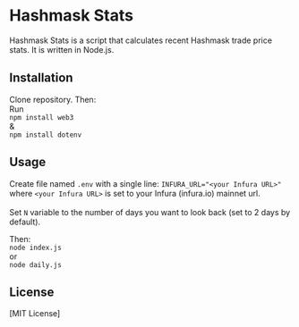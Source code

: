 # Hashmask Stats

Hashmask Stats is a script that calculates recent Hashmask trade price stats. It is written in Node.js.

## Installation

Clone repository. Then:<br>
Run<br>`npm install web3`<br>&<br>`npm install dotenv`

## Usage

Create file named `.env` with a single line: `INFURA_URL="<your Infura URL>"`<br>where `<your Infura URL>` is set to your Infura (infura.io) mainnet url.<br><br>
Set `N` variable to the number of days you want to look back (set to 2 days by default).

Then:<br>
`node index.js`<br>
or<br>
`node daily.js`


## License

[MIT License]